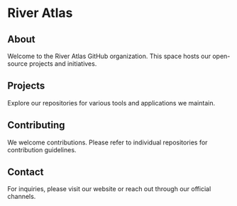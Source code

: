 # River Atlas

## About

Welcome to the River Atlas GitHub organization. This space hosts our open-source projects and initiatives.

## Projects

Explore our repositories for various tools and applications we maintain.

## Contributing

We welcome contributions. Please refer to individual repositories for contribution guidelines.

## Contact

For inquiries, please visit our website or reach out through our official channels.
